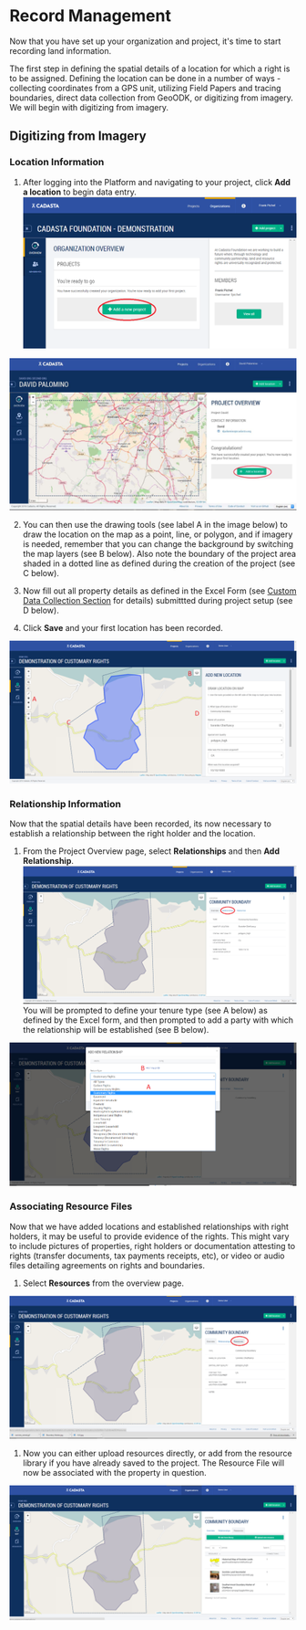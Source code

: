 # Record Management

Now that you have set up your organization and project, it's time to start recording land information.

The first step in defining the spatial details of a location for which a right is to be assigned.  Defining the location can be done in a number of ways - collecting coordinates from a GPS unit, utilizing Field Papers and tracing boundaries, direct data collection from GeoODK, or digitizing from imagery.  We will begin with digitizing from imagery.

## Digitizing from Imagery

### Location Information

1. After logging into the Platform and navigating to your project, click **Add a location** to begin data entry.
 ![](/assets/add_project.png)

  ![](/assets/addlocation3.jpg)

2. You can then use the drawing tools \(see label A in the image below\) to draw the location on the map as a point, line, or polygon, and if imagery is needed, remember that you can change the background by switching the map layers \(see B below\). Also note the boundary of the project area shaded in a dotted line as defined during the creation of the project \(see C below\).

3. Now fill out all property details as defined in the Excel Form \(see [Custom Data Collection Section](http://docs.cadasta.org/en/XLSForms.html) for details\) submittted during project setup \(see D below\).

4. Click **Save** and your first location has been recorded.


![](/assets/records_digitizing.png)

### Relationship Information

Now that the spatial details have been recorded, its now necessary to establish a relationship between the right holder and the location.

1. From the Project Overview page, select **Relationships** and then **Add Relationship**.
  ![](/assets/records_relationships.png)You will be prompted to define your tenure type \(see A below\) as defined by the Excel form, and then prompted to add a party with which the relationship will be established \(see B below\). 

![](/assets/records_relationship_type_and_party.png)

### Associating Resource Files

Now that we have added locations and established relationships with right holders, it may be useful to provide evidence of the rights.  This might vary to include pictures of properties, right holders or documentation attesting to rights \(transfer documents, tax payments receipts, etc\), or video or audio files detailing agreements on rights and boundaries.

1. Select **Resources** from the overview page. 

![](/assets/records_resourcefiles.png)

1. Now you can either upload resources directly, or add from the resource library if you have already saved to the project. The Resource File will now be associated with the property in question.

![](/assets/records_resource_files_addition.png)


